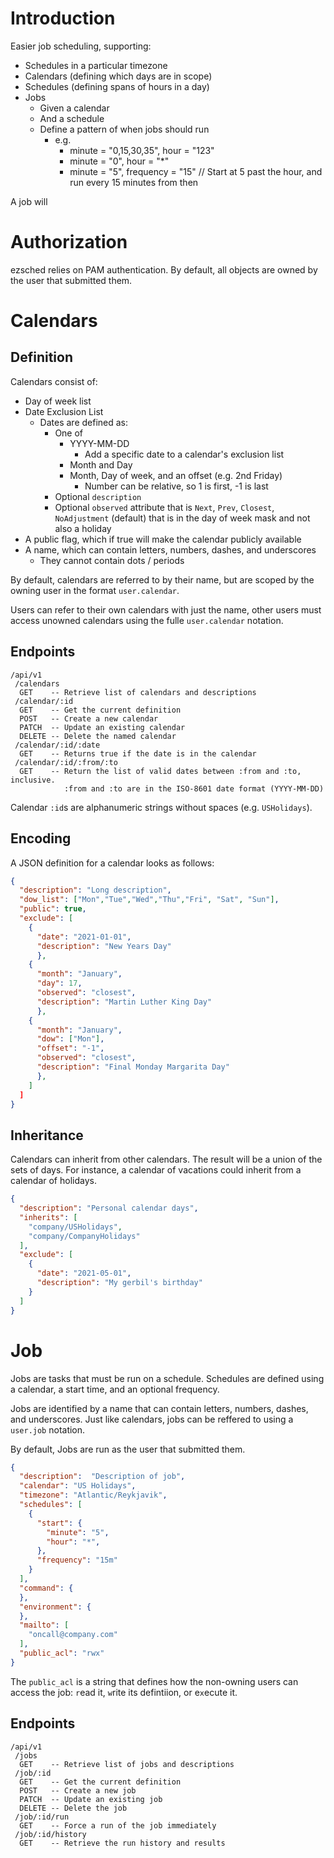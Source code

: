 Introduction
============

Easier job scheduling, supporting:

- Schedules in a particular timezone
- Calendars (defining which days are in scope)
- Schedules (defining spans of hours in a day)
- Jobs
  - Given a calendar
  - And a schedule
  - Define a pattern of when jobs should run
    - e.g.
      - minute = "0,15,30,35", hour = "123"
      - minute = "0", hour = "*"
      - minute = "5", frequency = "15" // Start at 5 past the hour, and run every 15 minutes from then

A job will 

Authorization
=============

ezsched relies on PAM authentication. By default, all objects are owned
by the user that submitted them.

Calendars
=========

Definition
----------

Calendars consist of:

- Day of week list
- Date Exclusion List
  - Dates are defined as:
    - One of
      - YYYY-MM-DD
        - Add a specific date to a calendar's exclusion list
      - Month and Day
      - Month, Day of week, and an offset (e.g. 2nd Friday)
        - Number can be relative, so 1 is first, -1 is last
    - Optional `description`
    - Optional `observed` attribute that is `Next`, `Prev`, `Closest`, `NoAdjustment` (default)
      that is in the day of week mask and not also a holiday
- A public flag, which if true will make the calendar publicly available
- A name, which can contain letters, numbers, dashes, and underscores
  - They cannot contain dots / periods

By default, calendars are referred to by their name, but are scoped by
the owning user in the format `user.calendar`.

Users can refer to their own calendars with just the name, other users
must access unowned calendars using the fulle `user.calendar` notation.

Endpoints
---------

```
/api/v1
 /calendars
  GET    -- Retrieve list of calendars and descriptions
 /calendar/:id
  GET    -- Get the current definition
  POST   -- Create a new calendar
  PATCH  -- Update an existing calendar
  DELETE -- Delete the named calendar
 /calendar/:id/:date
  GET    -- Returns true if the date is in the calendar
 /calendar/:id/:from/:to
  GET    -- Return the list of valid dates between :from and :to, inclusive.
            :from and :to are in the ISO-8601 date format (YYYY-MM-DD)
```

Calendar `:id`s are alphanumeric strings without spaces (e.g. `USHolidays`).

Encoding
--------

A JSON definition for a calendar looks as follows:

```json
{
  "description": "Long description",
  "dow_list": ["Mon","Tue","Wed","Thu","Fri", "Sat", "Sun"],
  "public": true,
  "exclude": [
    {
      "date": "2021-01-01",
      "description": "New Years Day"
      },
    {
      "month": "January",
      "day": 17,
      "observed": "closest",
      "description": "Martin Luther King Day"
      },
    {
      "month": "January",
      "dow": ["Mon"],
      "offset": "-1",
      "observed": "closest",
      "description": "Final Monday Margarita Day"
      },
    ]
  ]
}
```

Inheritance
-----------

Calendars can inherit from other calendars. The result will be a union
of the sets of days. For instance, a calendar of vacations could inherit
from a calendar of holidays.

```json
{
  "description": "Personal calendar days",
  "inherits": [
    "company/USHolidays",
    "company/CompanyHolidays"
  ],
  "exclude": [
    {
      "date": "2021-05-01",
      "description": "My gerbil's birthday"
    }
  ]
}
```

Job
===

Jobs are tasks that must be run on a schedule. Schedules are defined
using a calendar, a start time, and an optional frequency.

Jobs are identified by a name that can contain letters, numbers, dashes,
and underscores. Just like calendars, jobs can be reffered to using a
`user.job` notation.

By default, Jobs are run as the user that submitted them.

```json
{
  "description":  "Description of job",
  "calendar": "US Holidays",
  "timezone": "Atlantic/Reykjavik",
  "schedules": [
    {
      "start": {
        "minute": "5",
        "hour": "*",
      },
      "frequency": "15m"
    }
  ],
  "command": {
  },
  "environment": {
  },
  "mailto": [
    "oncall@company.com"
  ],
  "public_acl": "rwx"
}
```

The `public_acl` is a string that defines how the non-owning users can
access the job: `r`ead it, `w`rite its defintiion, or e`x`ecute it.

Endpoints
---------

```
/api/v1
 /jobs
  GET    -- Retrieve list of jobs and descriptions
 /job/:id
  GET    -- Get the current definition
  POST   -- Create a new job
  PATCH  -- Update an existing job
  DELETE -- Delete the job
 /job/:id/run
  GET    -- Force a run of the job immediately
 /job/:id/history
  GET    -- Retrieve the run history and results
```
